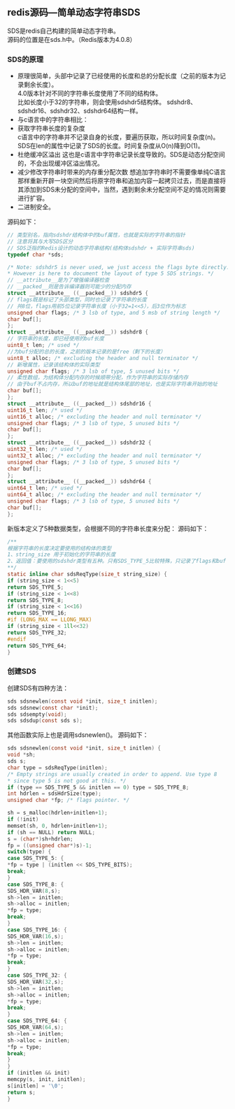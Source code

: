## redis源码—简单动态字符串SDS

SDS是redis自己构建的简单动态字符串。</br>
源码的位置是在sds.h中。（Redis版本为4.0.8）
### SDS的原理
- 原理很简单，头部中记录了已经使用的长度和总的分配长度（之前的版本为记录剩余长度）。</br>
4.0版本针对不同的字符串长度使用了不同的结构体。</br>
比如长度小于32的字符串，则会使用sdshdr5结构体。
sdshdr8、sdshdr16、sdshdr32、sdshdr64结构一样。
- 与c语言中的字符串相比：
- 获取字符串长度的复杂度</br>
c语言中的字符串并不记录自身的长度，要遍历获取，所以时间复杂度(n)。</br>
SDS在len的属性中记录了SDS的长度。时间复杂度从O(n)降到O(1)。
- 杜绝缓冲区溢出
这也是c语言中字符串记录长度导致的。SDS是动态分配空间的，不会出现缓冲区溢出情况。
- 减少修改字符串时带来的内存重分配次数
想追加字符串时不需要像单纯C语言那样重新开辟一块空间然后将原字符串和追加内容一起拷贝过去，而是直接将其添加到SDS未分配的空间中，当然，遇到剩余未分配空间不足的情况则需要进行扩容。
- 二进制安全。

源码如下：
```c
// 类型别名，指向sdshdr结构体中的buf属性，也就是实际的字符串的指针
// 注意将其与大写SDS区分
// SDS泛指的Redis设计的动态字符串结构(结构体sdshdr + 实际字符串sds)
typedef char *sds;

/* Note: sdshdr5 is never used, we just access the flags byte directly.
* However is here to document the layout of type 5 SDS strings. */
// __attribute__是为了增强编译器检查
// __packed__则是告诉编译器则可能少的分配内存
struct __attribute__ ((__packed__)) sdshdr5 {
// flags既是标记了头部类型，同时也记录了字符串的长度
// 共8位，flags用前5位记录字符串长度（小于32=1<<5），后3位作为标志
unsigned char flags; /* 3 lsb of type, and 5 msb of string length */
char buf[];
};
struct __attribute__ ((__packed__)) sdshdr8 {
// 字符串的长度，即已经使用的buf长度
uint8_t len; /* used */
//为buf分配的总的长度，之前的版本记录的是free（剩下的长度）
uint8_t alloc; /* excluding the header and null terminator */
// 新增属性，记录该结构体的实际类型
unsigned char flags; /* 3 lsb of type, 5 unused bits */
// 柔性数组，为结构体分配内存的时候顺带分配，作为字符串的实际存储内存
// 由于buf不占内存，所以buf的地址就是结构体尾部的地址，也是实际字符串开始的地址
char buf[];
};
struct __attribute__ ((__packed__)) sdshdr16 {
uint16_t len; /* used */
uint16_t alloc; /* excluding the header and null terminator */
unsigned char flags; /* 3 lsb of type, 5 unused bits */
char buf[];
};
struct __attribute__ ((__packed__)) sdshdr32 {
uint32_t len; /* used */
uint32_t alloc; /* excluding the header and null terminator */
unsigned char flags; /* 3 lsb of type, 5 unused bits */
char buf[];
};
struct __attribute__ ((__packed__)) sdshdr64 {
uint64_t len; /* used */
uint64_t alloc; /* excluding the header and null terminator */
unsigned char flags; /* 3 lsb of type, 5 unused bits */
char buf[];
};
```
新版本定义了5种数据类型，会根据不同的字符串长度来分配：
源码如下：
```c
/**
根据字符串的长度决定要使用的结构体的类型
1、string_size 用于初始化的字符串的长度
2、返回值：要使用的sdshdr类型有五种。只有SDS_TYPE_5比较特殊，只记录了flags和buf
**/
static inline char sdsReqType(size_t string_size) {
if (string_size < 1<<5)
return SDS_TYPE_5;
if (string_size < 1<<8)
return SDS_TYPE_8;
if (string_size < 1<<16)
return SDS_TYPE_16;
#if (LONG_MAX == LLONG_MAX)
if (string_size < 1ll<<32)
return SDS_TYPE_32;
#endif
return SDS_TYPE_64;
}
```
### 创建SDS
创建SDS有四种方法：
```c
sds sdsnewlen(const void *init, size_t initlen);
sds sdsnew(const char *init);
sds sdsempty(void);
sds sdsdup(const sds s);
```
其他函数实际上也是调用sdsnewlen()。
源码如下：
```c
sds sdsnewlen(const void *init, size_t initlen) {
void *sh;
sds s;
char type = sdsReqType(initlen);
/* Empty strings are usually created in order to append. Use type 8
* since type 5 is not good at this. */
if (type == SDS_TYPE_5 && initlen == 0) type = SDS_TYPE_8;
int hdrlen = sdsHdrSize(type);
unsigned char *fp; /* flags pointer. */

sh = s_malloc(hdrlen+initlen+1);
if (!init)
memset(sh, 0, hdrlen+initlen+1);
if (sh == NULL) return NULL;
s = (char*)sh+hdrlen;
fp = ((unsigned char*)s)-1;
switch(type) {
case SDS_TYPE_5: {
*fp = type | (initlen << SDS_TYPE_BITS);
break;
}
case SDS_TYPE_8: {
SDS_HDR_VAR(8,s);
sh->len = initlen;
sh->alloc = initlen;
*fp = type;
break;
}
case SDS_TYPE_16: {
SDS_HDR_VAR(16,s);
sh->len = initlen;
sh->alloc = initlen;
*fp = type;
break;
}
case SDS_TYPE_32: {
SDS_HDR_VAR(32,s);
sh->len = initlen;
sh->alloc = initlen;
*fp = type;
break;
}
case SDS_TYPE_64: {
SDS_HDR_VAR(64,s);
sh->len = initlen;
sh->alloc = initlen;
*fp = type;
break;
}
}
if (initlen && init)
memcpy(s, init, initlen);
s[initlen] = '\0';
return s;
}
```
